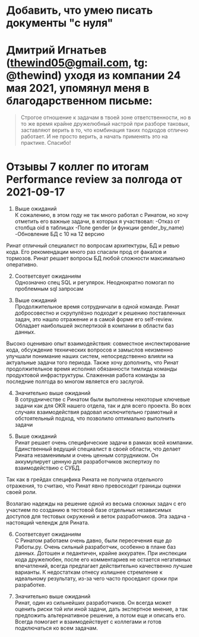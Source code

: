 # Добавить, что умею писать документы "с нуля"

# Дмитрий Игнатьев (thewind05@gmail.com, tg: @thewind) уходя из компании 24 мая 2021, упомянул меня в благодарственном письме:

  >Строгое отношение к задачам в твоей зоне ответственности, но в то же время крайне дружелюбный настрой при разборе таковых,
  заставляют верить в то, что комбинация таких подходов отлично работает. И не просто верить, а начать применять это на практике. Спасибо!
  
  
# Отзывы 7 коллег по итогам Performance review за полгода от 2021-09-17

1) Выше ожиданий  
К сожалению, в этом году не так много работал с Ринатом, но хочу отметить его важные задачи, в которых я участвовал:
-Отказ от столбца oid в таблицах
-Поле gender (и функции gender_by_name)
-Обновление БД с 10 на 12 версию

Ринат отличный специалист по вопросам архитектуры, БД и ревью кода. Его рекомендации много раз спасали прод от факапов и тормозов. Ринат решает вопросы БД любой сложности максимально оперативно. 


2) Соответсвует ожиданиям  
Однозначно спец SQL и регулярок. Неоднократно помогал по проблемным sql запросам


3) Выше ожиданий  
Продолжительное время сотрудничали в одной команде. Ринат добросовестно и скрупулёзно подходит к решению поставленных задач, это нашло отражение и в самой форме его self-review. Обладает наибольшей экспертизой в компании в области баз данных.

Высоко оцениваю опыт взаимодействия: совместное инспектирование кода, обсуждение технических вопросов и замыслов неизменно улучшали понимание наших систем, непосредственно влияли на актуальные задачи того периода. Также хочу дополнить, что Ринат продолжительное время исполнял обязанности тимлида команды продуктовой инфраструктуры. Слаженная работа команды за последние полгода во многом является его заслугой.


4) Значительно выше ожиданий  
В сотрудничестве с Ринатом были выполнены некоторые ключевые задачи как для OKR нашего отдела, так и для всего проекта. Во всех случаях взаимодействия радовал исключительно грамотный и обстоятельный подход, что позволило оптимально выполнить задачи


5) Выше ожиданий  
Ринат решает очень специфические задачи в рамках всей компании. Единственный ведущий специалист в своей области, что делает Рината незаменимым и очень ценным сотрудником.
Он аккумулирует ценную для разработчиков экспертизу по взаимодействию с СУБД. 

Так как в грейдах специфика Рината не получила отдельного отражения, то считаю, что Ринат явно превосходит границы оценки своей роли. 

Возлагаю надежды на решение одной из весьма сложных задач с его участием по созданию в тестовой базе отдельных независимых доступов для тестовых окружений и веток разработчиков. Эта задача - настоящий челендж для Рината.


6) Соответсвует ожиданиям  
С Ринатом работаем очень давно, были пересечения еще до Работы.ру. Очень сильный разработчик, особенно в плане баз данных. Дотошен и педантичен, крайне аккуратен. При инспекции кода дружелюбен, после его комментариев не остается негативных впечатлений, всегда предлагает действительно качественно лучшие варианты. К недостаткам отнесу излишнее стремление к идеальному результату, из-за чего часто проседают сроки при разработке. 


7) Значительно выше ожиданий  
Ринат, один из сильнейших разработчиков. Он всегда может оценить риски той или иной задачи, дать экспертное мнение, а так предложить альтернативное решение, а потом еще и описать его. Всегда помогает и взаимодействует с коллегами и готов подключаться ко всем задачам.
